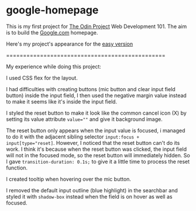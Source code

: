 # google-homepage
This is my first project for [The Odin Project](https://www.theodinproject.com) Web Development 101.
The aim is to build the [Google.com](https://www.google.com) homepage.

Here's my project's appearance for the [easy version](https://www.giovannylimin.github.io/google-homepage/easy-version)



===============================================

My experience while doing this project:

I used CSS flex for the layout.

I had difficulties with creating buttons (mic button and clear input field button) inside the input field, I then used the negative margin value instead to make it seems like it's inside the input field.

I styled the reset button to make it look like the common cancel icon (X) by setting its value attribute ` value="" ` and give it background image.

The reset button only appears when the input value is focused, i managed to do it with the adjacent sibling selector ` input:focus + input[type="reset] `. However, I noticed that the reset button can't do its work. I think it's because when the reset button was clicked, the input field will not in the focused mode, so the reset button will immediately hidden. So I gave ` transition-duration: 0.1s; ` to give it a little time to process the reset function.

I created tooltip when hovering over the mic button.

I removed the default input outline (blue highlight) in the searchbar and styled it with `shadow-box` instead when the field is on hover as well as focused.

